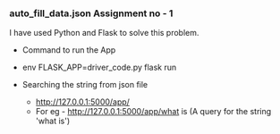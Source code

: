### auto_fill_data.json Assignment no - 1

I have used Python and Flask to solve this problem.

- Command to run the App
- env FLASK_APP=driver_code.py flask run

- Searching the string from json file
    - http://127.0.0.1:5000/app/<your string>
    - For eg - http://127.0.0.1:5000/app/what is (A query for the string 'what is')
